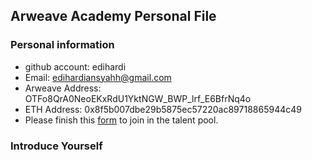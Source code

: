 ## Arweave Academy Personal File

### Personal information

- github account: edihardi
- Email: edihardiansyahh@gmail.com
- Arweave Address: OTFo8QrA0NeoEKxRdU1YktNGW_BWP_lrf_E6BfrNq4o
- ETH Address: 0x8f5b007dbe29b5875ec57220ac89718865944c49
- Please finish this [form](https://docs.google.com/forms/d/e/1FAIpQLSfWA5fIIcBgmRppm3jNz5vmf9Mai_QMVil-2pO4r7YKn_Zhtw/viewform?usp=sf_link) to join in the talent pool.

### Introduce Yourself
